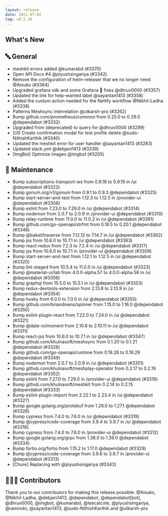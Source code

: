 ```yaml
---
layout: release
date: 2021-07-02
tag: v0.5.30
---
```


## What's New
## 🔤 General
- meshkit errors added @kumarabd (#3370)
- Open API Docs #4 @piyushsingariya (#3342)
- Remove the configuration of helm-releaser that we no longer need @Aisuko (#3364)
- Upgraded grafana sdk and some Grafana :bug: fixes @dhruv0000 (#3357)
- Updated the link for help-wanted label @sayantan1413 (#3358)
- Added the custom action needed for the Netlify workflow @Nikhil-Ladha (#3338)
- Patterns Meshsync interrelation @utkarsh-pro (#3262)
- Bump github.com/prometheus/common from 0.25.0 to 0.29.0 @dependabot (#3332)
- Upgraded from  (deprecated) to  query for  @dhruv0000 (#3299)
- [UI] Create confirmation modal for test profile delete  @sudo-NithishKarthik (#3340)
- Updated the meshkit error for user handler @sayantan1413 (#3283)
- Updated slack.yml @debjani1413 (#3339)
- [ImgBot] Optimize images @imgbot (#3205)

## 🧰 Maintenance

- Bump subscriptions-transport-ws from 0.9.18 to 0.9.19 in /ui @dependabot (#3322)
- Bump gonum.org/v1/gonum from 0.9.1 to 0.9.3 @dependabot (#3325)
- Bump start-server-and-test from 1.12.3 to 1.12.5 in /provider-ui @dependabot (#3308)
- Bump eslint from 7.23.0 to 7.29.0 in /ui @dependabot (#3314)
- Bump nodemon from 2.0.7 to 2.0.9 in /provider-ui @dependabot (#3310)
- Bump relay-runtime from 11.0.0 to 11.0.2 in /ui @dependabot (#3361)
- Bump github.com/go-openapi/strfmt from 0.19.5 to 0.20.1 @dependabot (#3348)
- Bump @babel/traverse from 7.12.12 to 7.14.7 in /ui @dependabot (#3362)
- Bump jss from 10.6.0 to 10.7.1 in /ui @dependabot (#3363)
- Bump react-redux from 7.2.3 to 7.2.4 in /ui @dependabot (#3317)
- Bump jss from 10.6.0 to 10.7.1 in /provider-ui @dependabot (#3309)
- Bump start-server-and-test from 1.12.1 to 1.12.5 in /ui @dependabot (#3320)
- Bump lint-staged from 10.5.4 to 11.0.0 in /ui @dependabot (#3323)
- Bump @material-ui/lab from 4.0.0-alpha.57 to 4.0.0-alpha.58 in /ui @dependabot (#3356)
- Bump graphql from 15.5.0 to 15.5.1 in /ui @dependabot (#3353)
- Bump redux-devtools-extension from 2.13.8 to 2.13.9 in /ui @dependabot (#3354)
- Bump husky from 6.0.0 to 7.0.0 in /ui @dependabot (#3355)
- Bump github.com/briandowns/spinner from 1.15.0 to 1.16.0 @dependabot (#3350)
- Bump eslint-plugin-react from 7.22.0 to 7.24.0 in /ui @dependabot (#3321)
- Bump @date-io/moment from 2.10.8 to 2.10.11 in /ui @dependabot (#3311)
- Bump react-jss from 10.6.0 to 10.7.1 in /ui @dependabot (#3347)
- Bump github.com/khulnasoft/meshsync from 0.1.20 to 0.1.21 @dependabot (#3326)
- Bump github.com/go-openapi/runtime from 0.19.28 to 0.19.29 @dependabot (#3349)
- Bump nodemon from 2.0.7 to 2.0.9 in /ui @dependabot (#3351)
- Bump github.com/khulnasoft/meshplay-operator from 0.2.17 to 0.2.19 @dependabot (#3352)
- Bump eslint from 7.27.0 to 7.29.0 in /provider-ui @dependabot (#3316)
- Bump github.com/khulnasoft/meshkit from 0.2.14 to 0.2.15 @dependabot (#3333)
- Bump eslint-plugin-import from 2.22.1 to 2.23.4 in /ui @dependabot (#3327)
- Bump google.golang.org/protobuf from 1.26.0 to 1.27.1 @dependabot (#3328)
- Bump cypress from 7.4.0 to 7.6.0 in /ui @dependabot (#3319)
- Bump @cypress/code-coverage from 3.9.4 to 3.9.7 in /ui @dependabot (#3318)
- Bump cypress from 7.4.0 to 7.6.0 in /provider-ui @dependabot (#3312)
- Bump google.golang.org/grpc from 1.38.0 to 1.39.0 @dependabot (#3334)
- Bump fortio.org/fortio from 1.15.2 to 1.17.0 @dependabot (#3329)
- Bump @cypress/code-coverage from 3.9.6 to 3.9.7 in /provider-ui @dependabot (#3313)
- [Chore] Replacing  with  @piyushsingariya (#3343)

## 👨🏽‍💻 Contributors

Thank you to our contributors for making this release possible:
@Aisuko, @Nikhil-Ladha, @debjani1413, @dependabot, @dependabot[bot], @dhruv0000, @imgbot, @kumarabd, @leecalcote, @piyushsingariya, @ramrodo, @sayantan1413, @sudo-NithishKarthik and @utkarsh-pro
 
